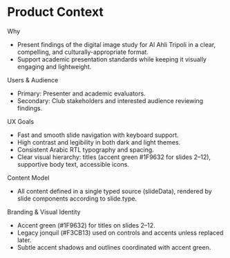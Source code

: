 # Product Context

Why
- Present findings of the digital image study for Al Ahli Tripoli in a clear, compelling, and culturally-appropriate format.
- Support academic presentation standards while keeping it visually engaging and lightweight.

Users & Audience
- Primary: Presenter and academic evaluators.
- Secondary: Club stakeholders and interested audience reviewing findings.

UX Goals
- Fast and smooth slide navigation with keyboard support.
- High contrast and legibility in both dark and light themes.
- Consistent Arabic RTL typography and spacing.
- Clear visual hierarchy: titles (accent green #1F9632 for slides 2–12), supportive body text, accessible icons.

Content Model
- All content defined in a single typed source (slideData), rendered by slide components according to slide.type.

Branding & Visual Identity
- Accent green (#1F9632) for titles on slides 2–12.
- Legacy jonquil (#F3CB13) used on controls and accents unless replaced later.
- Subtle accent shadows and outlines coordinated with accent green.